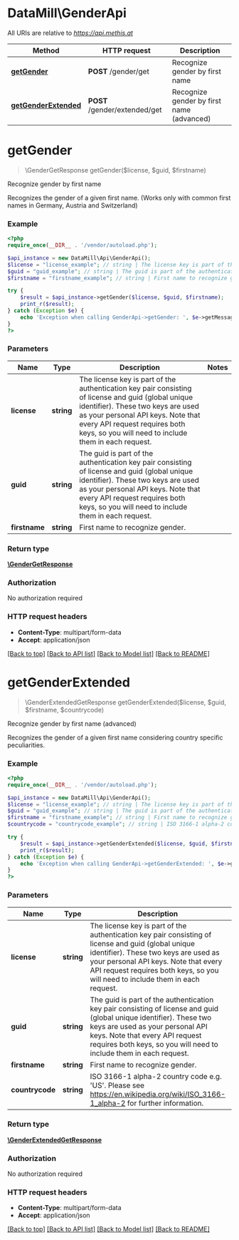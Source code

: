 # DataMill\GenderApi

All URIs are relative to *https://api.methis.at*

Method | HTTP request | Description
------------- | ------------- | -------------
[**getGender**](GenderApi.md#getGender) | **POST** /gender/get | Recognize gender by first name
[**getGenderExtended**](GenderApi.md#getGenderExtended) | **POST** /gender/extended/get | Recognize gender by first name (advanced)


# **getGender**
> \\GenderGetResponse getGender($license, $guid, $firstname)

Recognize gender by first name

Recognizes the gender of a given first name. (Works only with common first names in Germany, Austria and Switzerland)

### Example
```php
<?php
require_once(__DIR__ . '/vendor/autoload.php');

$api_instance = new DataMill\Api\GenderApi();
$license = "license_example"; // string | The license key is part of the authentication key pair consisting of license and guid (global unique identifier). These two keys are used as your personal API keys. Note that every API request requires both keys, so you will need to include them in each request.
$guid = "guid_example"; // string | The guid is part of the authentication key pair consisting of license and guid (global unique identifier). These two keys are used as your personal API keys. Note that every API request requires both keys, so you will need to include them in each request.
$firstname = "firstname_example"; // string | First name to recognize gender.

try {
    $result = $api_instance->getGender($license, $guid, $firstname);
    print_r($result);
} catch (Exception $e) {
    echo 'Exception when calling GenderApi->getGender: ', $e->getMessage(), PHP_EOL;
}
?>
```

### Parameters

Name | Type | Description  | Notes
------------- | ------------- | ------------- | -------------
 **license** | **string**| The license key is part of the authentication key pair consisting of license and guid (global unique identifier). These two keys are used as your personal API keys. Note that every API request requires both keys, so you will need to include them in each request. |
 **guid** | **string**| The guid is part of the authentication key pair consisting of license and guid (global unique identifier). These two keys are used as your personal API keys. Note that every API request requires both keys, so you will need to include them in each request. |
 **firstname** | **string**| First name to recognize gender. |

### Return type

[**\\GenderGetResponse**](../Model/GenderGetResponse.md)

### Authorization

No authorization required

### HTTP request headers

 - **Content-Type**: multipart/form-data
 - **Accept**: application/json

[[Back to top]](#) [[Back to API list]](../../README.md#documentation-for-api-endpoints) [[Back to Model list]](../../README.md#documentation-for-models) [[Back to README]](../../README.md)

# **getGenderExtended**
> \\GenderExtendedGetResponse getGenderExtended($license, $guid, $firstname, $countrycode)

Recognize gender by first name (advanced)

Recognizes the gender of a given first name considering country specific peculiarities.

### Example
```php
<?php
require_once(__DIR__ . '/vendor/autoload.php');

$api_instance = new DataMill\Api\GenderApi();
$license = "license_example"; // string | The license key is part of the authentication key pair consisting of license and guid (global unique identifier). These two keys are used as your personal API keys. Note that every API request requires both keys, so you will need to include them in each request.
$guid = "guid_example"; // string | The guid is part of the authentication key pair consisting of license and guid (global unique identifier). These two keys are used as your personal API keys. Note that every API request requires both keys, so you will need to include them in each request.
$firstname = "firstname_example"; // string | First name to recognize gender.
$countrycode = "countrycode_example"; // string | ISO 3166-1 alpha-2 country code e.g. 'US'. Please see https://en.wikipedia.org/wiki/ISO_3166-1_alpha-2 for further information.

try {
    $result = $api_instance->getGenderExtended($license, $guid, $firstname, $countrycode);
    print_r($result);
} catch (Exception $e) {
    echo 'Exception when calling GenderApi->getGenderExtended: ', $e->getMessage(), PHP_EOL;
}
?>
```

### Parameters

Name | Type | Description  | Notes
------------- | ------------- | ------------- | -------------
 **license** | **string**| The license key is part of the authentication key pair consisting of license and guid (global unique identifier). These two keys are used as your personal API keys. Note that every API request requires both keys, so you will need to include them in each request. |
 **guid** | **string**| The guid is part of the authentication key pair consisting of license and guid (global unique identifier). These two keys are used as your personal API keys. Note that every API request requires both keys, so you will need to include them in each request. |
 **firstname** | **string**| First name to recognize gender. |
 **countrycode** | **string**| ISO 3166-1 alpha-2 country code e.g. &#39;US&#39;. Please see https://en.wikipedia.org/wiki/ISO_3166-1_alpha-2 for further information. |

### Return type

[**\\GenderExtendedGetResponse**](../Model/GenderExtendedGetResponse.md)

### Authorization

No authorization required

### HTTP request headers

 - **Content-Type**: multipart/form-data
 - **Accept**: application/json

[[Back to top]](#) [[Back to API list]](../../README.md#documentation-for-api-endpoints) [[Back to Model list]](../../README.md#documentation-for-models) [[Back to README]](../../README.md)

